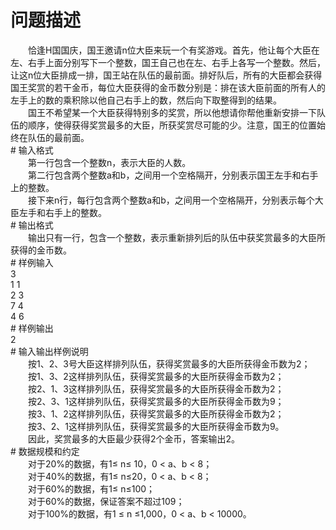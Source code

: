<div id="pcont1" style="margin-top:20px; display:block;">

# 问题描述

<div class="pdcont">　　恰逢H国国庆，国王邀请n位大臣来玩一个有奖游戏。首先，他让每个大臣在左、右手上面分别写下一个整数，国王自己也在左、右手上各写一个整数。然后，让这n位大臣排成一排，国王站在队伍的最前面。排好队后，所有的大臣都会获得国王奖赏的若干金币，每位大臣获得的金币数分别是：排在该大臣前面的所有人的左手上的数的乘积除以他自己右手上的数，然后向下取整得到的结果。<br/>
　　国王不希望某一个大臣获得特别多的奖赏，所以他想请你帮他重新安排一下队伍的顺序，使得获得奖赏最多的大臣，所获奖赏尽可能的少。注意，国王的位置始终在队伍的最前面。</div>
# 输入格式

<div class="pdcont">　　第一行包含一个整数n，表示大臣的人数。<br/>
　　第二行包含两个整数a和b，之间用一个空格隔开，分别表示国王左手和右手上的整数。<br/>
　　接下来n行，每行包含两个整数a和b，之间用一个空格隔开，分别表示每个大臣左手和右手上的整数。</div>
# 输出格式

<div class="pdcont">　　输出只有一行，包含一个整数，表示重新排列后的队伍中获奖赏最多的大臣所获得的金币数。</div>
# 样例输入

<div class="pddata">3<br/>
1 1<br/>
2 3<br/>
7 4<br/>
4 6</div>
# 样例输出

<div class="pddata">2</div>
# 输入输出样例说明

<div class="pdcont">　　按1、2、3号大臣这样排列队伍，获得奖赏最多的大臣所获得金币数为2；<br/>
　　按1、3、2这样排列队伍，获得奖赏最多的大臣所获得金币数为2；<br/>
　　按2、1、3这样排列队伍，获得奖赏最多的大臣所获得金币数为2；<br/>
　　按2、3、1这样排列队伍，获得奖赏最多的大臣所获得金币数为9；<br/>
　　按3、1、2这样排列队伍，获得奖赏最多的大臣所获得金币数为2；<br/>
　　按3、2、1这样排列队伍，获得奖赏最多的大臣所获得金币数为9。<br/>
　　因此，奖赏最多的大臣最少获得2个金币，答案输出2。</div>
# 数据规模和约定

<div class="pdcont">　　对于20%的数据，有1≤ n≤ 10，0 &lt; a、b &lt; 8；<br/>
　　对于40%的数据，有1≤ n≤20，0 &lt; a、b &lt; 8；<br/>
　　对于60%的数据，有1≤ n≤100；<br/>
　　对于60%的数据，保证答案不超过109；<br/>
　　对于100%的数据，有1 ≤ n ≤1,000，0 &lt; a、b &lt; 10000。</div>

</div>